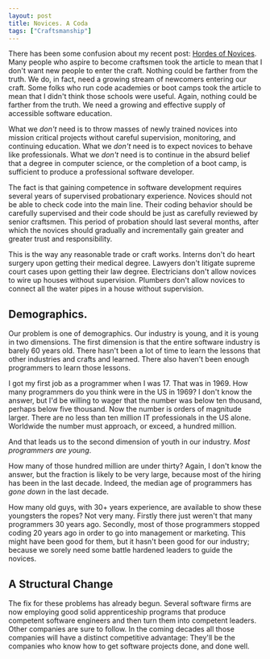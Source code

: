```yaml
---
layout: post
title: Novices. A Coda
tags: ["Craftsmanship"]
---
```

There has been some confusion about my recent post: [Hordes of Novices](http://blog.8thlight.com/uncle-bob/2013/11/19/HoardsOfNovices.html).  Many people who aspire to become craftsmen took the article to mean that I don't want new people to enter the craft.  Nothing could be farther from the truth.  We do, in fact, need a growing stream of newcomers entering our craft.  Some folks who run code academies or boot camps took the article to mean that I didn't think those schools were useful.  Again, nothing could be farther from the truth.  We need a growing and effective supply of accessible software education.

What we _don't_ need is to throw masses of newly trained novices into mission critical projects without careful supervision, monitoring, and continuing education.  What we _don't_ need is to expect novices to behave like professionals.  What we _don't_ need is to continue in the absurd belief that a degree in computer science, or the completion of a boot camp, is sufficient to produce a professional software developer.

The fact is that gaining competence in software development requires several years of supervised probationary experience. Novices should not be able to check code into the main line.  Their coding behavior should be carefully supervised and their code should be just as carefully reviewed by senior craftsmen.  This period of probation should last several months, after which the novices should gradually and incrementally gain greater and greater trust and responsibility.

This is the way any reasonable trade or craft works.  Interns don't do heart surgery upon getting their medical degree.  Lawyers don't litigate supreme court cases upon getting their law degree.  Electricians don't allow novices to wire up houses without supervision.  Plumbers don't allow novices to connect all the water pipes in a house without supervision.

## Demographics.

Our problem is one of demographics.  Our industry is young, and it is young in two dimensions.  The first dimension is that the entire software industry is barely 60 years old.  There hasn't been a lot of time to learn the lessons that other industries and crafts and learned.   There also haven't been enough programmers to learn those lessons.

I got my first job as a programmer when I was 17.  That was in 1969.  How many programmers do you think were in the US in 1969?  I don't know the answer, but I'd be willing to wager that the number was below ten thousand, perhaps below five thousand.  Now the number is orders of magnitude larger.  There are no less than ten million IT professionals in the US alone.  Worldwide the number must approach, or exceed, a hundred million.  

And that leads us to the second dimension of youth in our industry.  _Most programmers are young_. 

How many of those hundred million are under thirty?  Again, I don't know the answer, but the fraction is likely to be very large, because most of the hiring has been in the last decade.  Indeed, the median age of programmers has _gone down_ in the last decade.

How many old guys, with 30+ years experience, are available to show these youngsters the ropes?  Not very many.  Firstly there just weren't that many programmers 30 years ago.  Secondly, most of those programmers stopped coding 20 years ago in order to go into management or marketing.  This might have been good for them, but it hasn't been good for our industry; because we sorely need some battle hardened leaders to guide the novices.  

## A Structural Change

The fix for these problems has already begun.  Several software firms are now employing good solid apprenticeship programs that produce competent software engineers and then turn them into competent leaders.  Other companies are sure to follow. In the coming decades all those companies will have a distinct competitive advantage: They'll be the companies who know how to get software projects done, and done well.  








